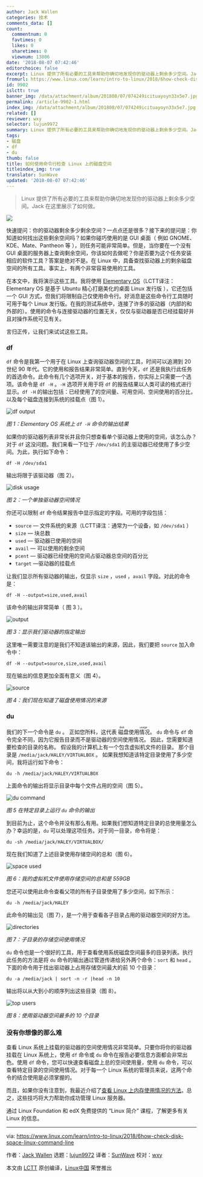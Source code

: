 ```yaml
---
author: Jack Wallen
categories: 技术
comments_data: []
count:
  commentnum: 0
  favtimes: 0
  likes: 0
  sharetimes: 0
  viewnum: 13806
date: '2018-08-07 07:42:46'
editorchoice: false
excerpt: Linux 提供了所有必要的工具来帮助你确切地发现你的驱动器上剩余多少空间。Jack 在这里展示了如何做。
fromurl: https://www.linux.com/learn/intro-to-linux/2018/6how-check-disk-space-linux-command-line
id: 9902
islctt: true
banner_img: /data/attachment/album/201808/07/074249icituayoyn33x5e7.jpg
permalink: /article-9902-1.html
index_img: /data/attachment/album/201808/07/074249icituayoyn33x5e7.jpg.thumb.jpg
related: []
reviewer: wxy
selector: lujun9972
summary: Linux 提供了所有必要的工具来帮助你确切地发现你的驱动器上剩余多少空间。Jack 在这里展示了如何做。
tags:
- 磁盘
- df
- du
thumb: false
title: 如何使用命令行检查 Linux 上的磁盘空间
titleindex_img: true
translator: SunWave
updated: '2018-08-07 07:42:46'
---
```



> 
> Linux 提供了所有必要的工具来帮助你确切地发现你的驱动器上剩余多少空间。Jack 在这里展示了如何做。
> 
> 
> 


![](/data/attachment/album/201808/07/074249icituayoyn33x5e7.jpg)


快速提问：你的驱动器剩余多少剩余空间？一点点还是很多？接下来的提问是：你知道如何找出这些剩余空间吗？如果你碰巧使用的是 GUI 桌面（ 例如 GNOME、KDE、Mate、Pantheon 等 ），则任务可能非常简单。但是，当你要在一个没有 GUI 桌面的服务器上查询剩余空间，你该如何去做呢？你是否要为这个任务安装相应的软件工具？答案是绝对不是。在 Linux 中，具备查找驱动器上的剩余磁盘空间的所有工具。事实上，有两个非常容易使用的工具。


在本文中，我将演示这些工具。我将使用 [Elementary OS](https://elementary.io/%09)（LCTT译注：Elementary OS 是基于 Ubuntu 精心打磨美化的桌面 Linux 发行版 ），它还包括一个 GUI 方式，但我们将限制自己仅使用命令行。好消息是这些命令行工具随时可用于每个 Linux 发行版。在我的测试系统中，连接了许多的驱动器（内部的和外部的）。使用的命令与连接驱动器的位置无关，仅仅与驱动器是否已经挂载好并且对操作系统可见有关。


言归正传，让我们来试试这些工具。


### df


`df` 命令是我第一个用于在 Linux 上查询驱动器空间的工具，时间可以追溯到 20 世纪 90 年代。它的使用和报告结果非常简单。直到今天，`df` 还是我执行此任务的首选命令。此命令有几个选项开关，对于基本的报告，你实际上只需要一个选项。该命令是 `df -H` 。`-H` 选项开关用于将 `df` 的报告结果以人类可读的格式进行显示。`df -H` 的输出包括：已经使用了的空间量、可用空间、空间使用的百分比，以及每个磁盘连接到系统的挂载点（图 1）。


![df output](/data/attachment/album/201808/07/074249o9oyerqysoy914oe.jpg)


*图 1：Elementary OS 系统上 `df -H` 命令的输出结果*


如果你的驱动器列表非常长并且你只想查看单个驱动器上使用的空间，该怎么办？对于 `df` 这没问题。我们来看一下位于 `/dev/sda1` 的主驱动器已经使用了多少空间。为此，执行如下命令：



```
df -H /dev/sda1

```

输出将限于该驱动器（图 2）。


![disk usage](/data/attachment/album/201808/07/074250oq63937030t049p9.jpg)


*图 2：一个单独驱动器空间情况*


你还可以限制 `df` 命令结果报告中显示指定的字段。可用的字段包括：


* `source` — 文件系统的来源（LCTT译注：通常为一个设备，如 `/dev/sda1` ）
* `size` — 块总数
* `used` — 驱动器已使用的空间
* `avail` — 可以使用的剩余空间
* `pcent` — 驱动器已经使用的空间占驱动器总空间的百分比
* `target` —驱动器的挂载点


让我们显示所有驱动器的输出，仅显示 `size` ，`used` ，`avail` 字段。对此的命令是：



```
df -H --output=size,used,avail

```

该命令的输出非常简单（ 图 3 ）。


![output](/data/attachment/album/201808/07/074250so3huouzdpepudgx.jpg)


*图 3：显示我们驱动器的指定输出*


这里唯一需要注意的是我们不知道该输出的来源，因此，我们要把 `source` 加入命令中：



```
df -H --output=source,size,used,avail

```

现在输出的信息更加全面有意义（图 4）。


![source](/data/attachment/album/201808/07/074251qnc2nt33mq3pnw2o.jpg)


*图 4：我们现在知道了磁盘使用情况的来源*


### du


我们的下一个命令是 `du` 。 正如您所料，这代表<ruby> 磁盘使用情况 <rt>  disk usage </rt></ruby>。 `du` 命令与 `df` 命令完全不同，因为它报告目录而不是驱动器的空间使用情况。 因此，您需要知道要检查的目录的名称。 假设我的计算机上有一个包含虚拟机文件的目录。 那个目录是 `/media/jack/HALEY/VIRTUALBOX` 。 如果我想知道该特定目录使用了多少空间，我将运行如下命令：



```
du -h /media/jack/HALEY/VIRTUALBOX

```

上面命令的输出将显示目录中每个文件占用的空间（图 5）。


![du command](/data/attachment/album/201808/07/074251doagqsofzetriucu.jpg)


*图 5 在特定目录上运行 `du` 命令的输出*


到目前为止，这个命令并没有那么有用。如果我们想知道特定目录的总使用量怎么办？幸运的是，`du` 可以处理这项任务。对于同一目录，命令将是：



```
du -sh /media/jack/HALEY/VIRTUALBOX/

```

现在我们知道了上述目录使用存储空间的总和（图 6）。


![space used](/data/attachment/album/201808/07/074252otrgwoeper8o8ozt.jpg)


*图 6：我的虚拟机文件使用存储空间的总和是 559GB*


您还可以使用此命令查看父项的所有子目录使用了多少空间，如下所示：



```
du -h /media/jack/HALEY

```

此命令的输出见（图 7），是一个用于查看各子目录占用的驱动器空间的好方法。


![directories](/data/attachment/album/201808/07/074252bmfasmx3sz6zazzw.jpg)


*图 7：子目录的存储空间使用情况*


`du` 命令也是一个很好的工具，用于查看使用系统磁盘空间最多的目录列表。执行此任务的方法是将 `du` 命令的输出通过管道传递给另外两个命令：`sort` 和 `head` 。下面的命令用于找出驱动器上占用存储空间最大的前 10 个目录：



```
du -a /media/jack | sort -n -r |head -n 10

```

输出将以从大到小的顺序列出这些目录（图 8）。


![top users](/data/attachment/album/201808/07/074253x93peqh8589dx3jh.jpg)


*图 8：使用驱动器空间最多的 10 个目录*


### 没有你想像的那么难


查看 Linux 系统上挂载的驱动器的空间使用情况非常简单。只要你将你的驱动器挂载在 Linux 系统上，使用 `df` 命令或 `du` 命令在报告必要信息方面都会非常出色。使用 `df` 命令，您可以快速查看磁盘上总的空间使用量，使用 `du` 命令，可以查看特定目录的空间使用情况。对于每一个 Linux 系统的管理员来说，这两个命令的结合使用是必须掌握的。


而且，如果你没有注意到，我最近介绍了[查看 Linux 上内存使用情况的方法](https://www.linux.com/learn/5-commands-checking-memory-usage-linux%09)。总之，这些技巧将大力帮助你成功管理 Linux 服务器。


通过 Linux Foundation 和 edX 免费提供的 “Linux 简介” 课程，了解更多有关 Linux 的信息。




---


via: <https://www.linux.com/learn/intro-to-linux/2018/6how-check-disk-space-linux-command-line>


作者：[Jack Wallen](https://www.linux.com/users/jlwallen%09) 选题：[lujun9972](https://github.com/lujun9972) 译者：[SunWave](https://github.com/SunWave) 校对：[wxy](https://github.com/wxy)


本文由 [LCTT](https://github.com/LCTT/TranslateProject) 原创编译，[Linux中国](https://linux.cn/) 荣誉推出